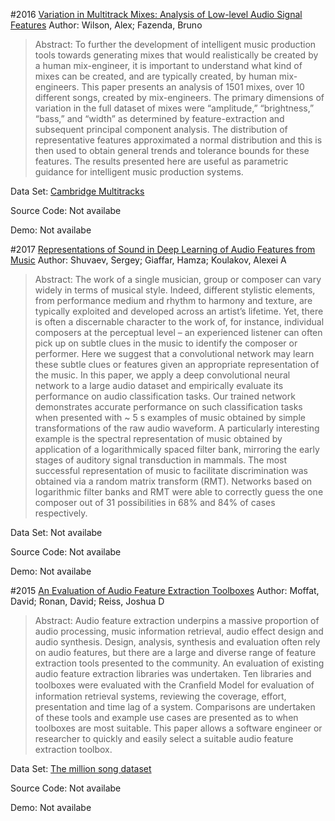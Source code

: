 #2016 [Variation in Multitrack Mixes: Analysis of Low-level Audio Signal Features](http://www.aes.org/e-lib/browse.cfm?elib=18332)
Author: Wilson, Alex; Fazenda, Bruno
>Abstract: To further the development of intelligent music production tools towards generating mixes that would realistically be created by a human mix-engineer, it is important to understand what kind of mixes can be created, and are typically created, by human mix-engineers. This paper presents an analysis of 1501 mixes, over 10 different songs, created by mix-engineers. The primary dimensions of variation in the full dataset of mixes were “amplitude,” “brightness,” “bass,” and “width” as determined by feature-extraction and subsequent principal component analysis. The distribution of representative features approximated a normal distribution and this is then used to obtain general trends and tolerance bounds for these features. The results presented here are useful as parametric guidance for intelligent music production systems.

Data Set: [Cambridge Multitracks](http://www.cambridge-mt.com)

Source Code: Not availabe

Demo: Not availabe

#2017 [Representations of Sound in Deep Learning of Audio Features from Music](https://arxiv.org/abs/1712.02898)
Author: Shuvaev, Sergey; Giaffar, Hamza; Koulakov, Alexei A
>Abstract: The work of a single musician, group or composer can vary widely in terms of musical style. Indeed, different stylistic elements, from performance medium and rhythm to harmony and texture, are typically exploited and developed across an artist’s lifetime. Yet, there is often a discernable character to the work of, for instance, individual composers at the perceptual level – an experienced listener can often pick up on subtle clues in the music to identify the composer or performer. Here we suggest that a convolutional network may learn these subtle clues or features given an appropriate representation of the music. In this paper, we apply a deep convolutional neural network to a large audio dataset and empirically evaluate its performance on audio classification tasks. Our trained network demonstrates accurate performance on such classification tasks when presented with ~ 5 s examples of music obtained by simple transformations of the raw audio waveform. A particularly interesting example is the spectral representation of music obtained by application of a logarithmically spaced filter bank, mirroring the early stages of auditory signal transduction in mammals. The most successful representation of music to facilitate discrimination was obtained via a random matrix transform (RMT). Networks based on logarithmic filter banks and RMT were able to correctly guess the one composer out of 31 possibilities in 68% and 84% of cases respectively.

Data Set: Not availabe

Source Code: Not availabe

Demo: Not availabe

#2015 [An Evaluation of Audio Feature Extraction Toolboxes](https://www.ntnu.edu/documents/1001201110/1266017954/DAFx-15_submission_43_v2.pdf)
Author: Moffat, David; Ronan, David; Reiss, Joshua D
>Abstract: Audio feature extraction underpins a massive proportion of audio processing, music information retrieval, audio effect design and audio synthesis. Design, analysis, synthesis and evaluation often rely on audio features, but there are a large and diverse range of feature extraction tools presented to the community. An evaluation of existing audio feature extraction libraries was undertaken. Ten libraries and toolboxes were evaluated with the Cranﬁeld Model for evaluation of information retrieval systems, reviewing the coverage, effort, presentation and time lag of a system. Comparisons are undertaken of these tools and example use cases are presented as to when toolboxes are most suitable. This paper allows a software engineer or researcher to quickly and easily select a suitable audio feature extraction toolbox.

Data Set: [The million song dataset](http://millionsongdataset.com/)

Source Code: Not availabe

Demo: Not availabe

